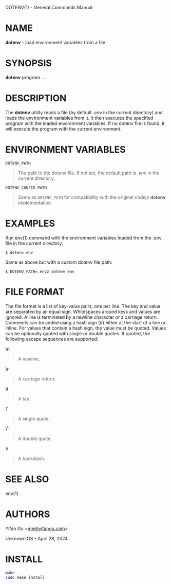 DOTENV(1) - General Commands Manual

# NAME

**dotenv** - load environment variables from a file

# SYNOPSIS

**dotenv**
*program&nbsp;...*

# DESCRIPTION

The
**dotenv**
utility
reads a file (by default
*.env*
in the current directory) and loads the environment variables from it.
It then executes the specified program with the loaded environment
variables.
If no dotenv file is found, it will execute the program with
the current environment.

# ENVIRONMENT VARIABLES

`DOTENV_PATH`

> The path to the dotenv file.
> If not set, the default path is
> *.env*
> in the current directory.

`DOTENV_CONFIG_PATH`

> Same as
> `DOTENV_PATH`
> for compatibility with the original nodejs
> **dotenv**
> implementation.

# EXAMPLES

Run
env(1)
command with the environment variables loaded from the .env file in the
current directory:

	$ dotenv env

Same as above but with a custom dotenv file path:

	$ DOTENV_PATH=.env2 dotenv env

# FILE FORMAT

The file format is a list of key-value pairs, one per line.
The key and value are separated by an equal sign.
Whitespaces around keys and values are ignored.
A line is terminated by a newline character or a carriage return.
Comments can be added using a hash sign (#) either at the start of a line
or inline. For values that contain a hash sign, the value must be quoted.
Values can be optionally quoted with single or double quotes.
If quoted, the following escape sequences are supported:

&#92;n

> A newline.

&#92;r

> A carriage return.

&#92;t

> A tab.

&#92;'

> A single quote.

&#92;"

> A double quote.

&#92;&#92;

> A backslash.

# SEE ALSO

env(1)

# AUTHORS

Yifan Gu &lt;[me@yifangu.com](mailto:me@yifangu.com)&gt;

Unknown OS - April 28, 2024

# INSTALL

```bash
make
sudo make install
```
